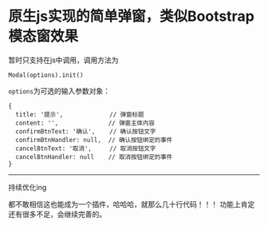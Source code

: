 # 原生js实现的简单弹窗，类似Bootstrap模态窗效果

暂时只支持在js中调用，调用方法为

```
Modal(options).init()
```

`options`为可选的输入参数对象：

```
{
  title: '提示',             // 弹窗标题
  content: '',              // 弹窗主体内容
  confirmBtnText: '确认',    // 确认按钮文字
  confirmBtnHandler: null,  // 确认按钮绑定的事件
  cancelBtnText: '取消',     // 取消按钮文字
  cancelBtnHandler: null    // 取消按钮绑定的事件
}
```
---
持续优化ing

都不敢相信这也能成为一个插件，哈哈哈，就那么几十行代码！！！
功能上肯定还有很多不足，会继续完善的。
